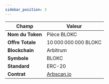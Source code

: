 ```yaml
---
sidebar_position: 3
---
```


| Champ              | Valeur                                                                                   |
| ------------------ | ---------------------------------------------------------------------------------------- |
| **Nom du Token**   | Pièce BLOKC                                                                              |
| **Offre Totale**   | 10 000 000 000 BLOKC                                                                     |
| **Blockchain**     | Arbitrum                                                                                 |
| **Symbole**        | BLOKC                                                                                    |
| **Standard**       | ERC-20                                                                                   |
| **Contrat**        | [Arbscan.io](https://arbiscan.io/token/0xbc4d9d3dfe6ab1d36ede90050ce96fcb937469f0)       |
